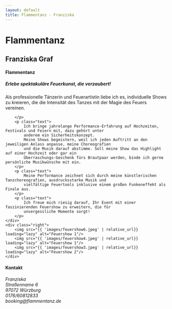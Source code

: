 ```yaml
---
layout: default
title: Flammentanz - Franziska
---
```


<div class="first-slide one-box">
    <h1 class="title">Flammentanz</h1>
    <h2 class="name">Franziska Graf</h2>
</div>

<div class="second-slide one-box">
    <div class="left">
        <h4>Flammentanz</h4>
        <h5>Erlebe spektakuläre Feuerkunst, die verzaubert!</h5>
        <p class="text">
            Als professionelle Tänzerin und Feuerartistin liebe ich es, individuelle Shows zu kreieren, die die
            Intensität des Tanzes mit der Magie des Feuers vereinen.

            
        </p>
        <p class="text">
            Ich bringe jahrelange Performance-Erfahrung auf Hochzeiten, Festivals und Feiern mit, dazu gehört unter
            anderem ein Sicherheitskonzept.
            Meine Shows begeistern, weil ich jeden Auftritt an den jeweiligen Anlass anpasse, meine Choreografien
            und die Musik darauf abstimme. Soll meine Show das Highlight auf einer Hochzeit oder gar ein
            Überraschungs-Geschenk fürs Brautpaar werden, binde ich gerne persönliche Musikwünsche mit ein.
        </p>
        <p class="text">
            Meine Performance zeichnet sich durch meine künstlerischen Tanzchoreografien, ausdrucksstarke Musik und
            vielfältige Feuertools inklusive einem großen Funkeneffekt als Finale aus.
        </p>
        <p class="text">
            Ich freue mich riesig darauf, Ihr Event mit einer faszinierenden Feuershow zu erweitern, die für
            unvergessliche Momente sorgt!
        </p>
    </div>
    <div class="right">
        <img src="{{ 'images/feuershow6.jpeg' | relative_url}} loading="lazy" alt="Feuershow 1"/>
        <img src="{{ 'images/feuershow4.jpeg' | relative_url}} loading="lazy" alt="Feuershow 1"/>
        <img src="{{ 'images/feuershow3.jpeg' | relative_url}} loading="lazy" alt="Feuershow 2"/>
    </div>
</div>

<div class="third-slide">
    <h4>Kontakt</h4>
    <em>Franziska <br/>
        Straßenname 6<br/>
        97072 Würzburg<br/>
        0176/60812833<br/>
        booking@flammentanz.de
    </em>
</div>
